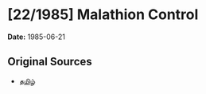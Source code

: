 # [22/1985] Malathion Control

**Date:** 1985-06-21

## Original Sources

- [தமிழ்](https://documents.gov.lk/view/acts/1985/6/22-1985_T.pdf)
